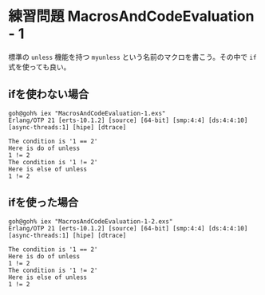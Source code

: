 # 練習問題 MacrosAndCodeEvaluation - 1

標準の `unless` 機能を持つ `myunless` という名前のマクロを書こう。その中で `if` 式を使っても良い。

## ifを使わない場合

```
goh@goh% iex "MacrosAndCodeEvaluation-1.exs"
Erlang/OTP 21 [erts-10.1.2] [source] [64-bit] [smp:4:4] [ds:4:4:10] [async-threads:1] [hipe] [dtrace]

The condition is '1 == 2'
Here is do of unless
1 != 2
The condition is '1 != 2'
Here is else of unless
1 != 2
```

## ifを使った場合

```
goh@goh% iex "MacrosAndCodeEvaluation-1-2.exs"
Erlang/OTP 21 [erts-10.1.2] [source] [64-bit] [smp:4:4] [ds:4:4:10] [async-threads:1] [hipe] [dtrace]

The condition is '1 == 2'
Here is do of unless
1 != 2
The condition is '1 != 2'
Here is else of unless
1 != 2
```


